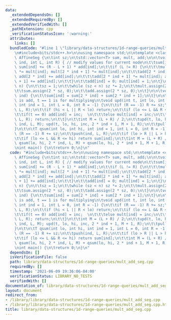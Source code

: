 ```yaml
---
data:
  _extendedDependsOn: []
  _extendedRequiredBy: []
  _extendedVerifiedWith: []
  _pathExtension: cpp
  _verificationStatusIcon: ':warning:'
  attributes:
    links: []
  bundledCode: "#line 1 \"library/data-structures/1d-range-queries/mult_add_seg.cpp\"\
    \n#include<bits/stdc++.h>\n\nusing namespace std;\n\ntemplate <class T> struct\
    \ AffineSeg {\n\tint sz;\n\tstd::vector<T> sum, mult, add;\n\n\tvoid push(int\
    \ ind, int L, int R) { // modify values for current node\n\t\tsum[ind] *= mult[ind];\
    \ sum[ind] += (R - L + 1) * add[ind];\n\t\tif (L != R) {\n\t\t\tmult[2 * ind]\
    \ *= mult[ind]; mult[2 * ind + 1] *= mult[ind];\n\t\t\tadd[2 * ind] *= mult[ind];\
    \ add[2 * ind] += add[ind];\n\t\t\tadd[2 * ind + 1] *= mult[ind]; add[2 * ind\
    \ + 1] += add[ind];\n\t\t}\n\t\tadd[ind] = 0; mult[ind] = 1;\n\t}\n\n\tvoid init(int\
    \ n) {\n\t\tsz = 1;\n\t\twhile (sz < n) sz *= 2;\n\t\tmult.assign(2 * sz, 1);\n\
    \t\tsum.assign(2 * sz, 0);\n\t\tadd.assign(2 * sz, 0);\n\t}\n\n\tvoid pull(int\
    \ ind) {\n\t\tsum[ind] = sum[2 * ind] + sum[2 * ind + 1];\n\t}\n\n\t// t == 0\
    \ is add, t == 1 is for multiplying\n\tvoid upd(int t, int lo, int hi, T inc,\
    \ int ind = 1, int L = 0, int R = -1) {\n\t\tif (R == -1) R += sz;\n\t\tpush(ind,\
    \ L, R);\n\t\tif (hi < L || R < lo) return;\n\t\tif (lo <= L && R <= hi) {\n\t\
    \t\tif(t == 0) add[ind] = inc;  \n\t\t\telse mult[ind] = inc;\n\t\t\tpush(ind,\
    \ L, R); return;\n\t\t}\n\t\tint M = (L + R) / 2;\n\t\tupd(t, lo, hi, inc, 2 *\
    \ ind, L, M); upd(t, lo, hi, inc, 2 * ind + 1, M + 1, R);\n\t\tpull(ind);\n\t\
    }\n\t\n\tT qsum(int lo, int hi, int ind = 1, int L = 0, int R = -1) {\n\t\tif\
    \ (R == -1) R += sz;\n\t\tpush(ind, L, R);\n\t\tif (lo > R || L > hi) return 0;\n\
    \t\tif (lo <= L && R <= hi) return sum[ind];\n\t\tint M = (L + R) / 2;\n\t\treturn\
    \ qsum(lo, hi, 2 * ind, L, M) + qsum(lo, hi, 2 * ind + 1, M + 1, R);\n\t}\n};\n\
    \nint main() {\n\treturn 0;\n}\n"
  code: "#include<bits/stdc++.h>\n\nusing namespace std;\n\ntemplate <class T> struct\
    \ AffineSeg {\n\tint sz;\n\tstd::vector<T> sum, mult, add;\n\n\tvoid push(int\
    \ ind, int L, int R) { // modify values for current node\n\t\tsum[ind] *= mult[ind];\
    \ sum[ind] += (R - L + 1) * add[ind];\n\t\tif (L != R) {\n\t\t\tmult[2 * ind]\
    \ *= mult[ind]; mult[2 * ind + 1] *= mult[ind];\n\t\t\tadd[2 * ind] *= mult[ind];\
    \ add[2 * ind] += add[ind];\n\t\t\tadd[2 * ind + 1] *= mult[ind]; add[2 * ind\
    \ + 1] += add[ind];\n\t\t}\n\t\tadd[ind] = 0; mult[ind] = 1;\n\t}\n\n\tvoid init(int\
    \ n) {\n\t\tsz = 1;\n\t\twhile (sz < n) sz *= 2;\n\t\tmult.assign(2 * sz, 1);\n\
    \t\tsum.assign(2 * sz, 0);\n\t\tadd.assign(2 * sz, 0);\n\t}\n\n\tvoid pull(int\
    \ ind) {\n\t\tsum[ind] = sum[2 * ind] + sum[2 * ind + 1];\n\t}\n\n\t// t == 0\
    \ is add, t == 1 is for multiplying\n\tvoid upd(int t, int lo, int hi, T inc,\
    \ int ind = 1, int L = 0, int R = -1) {\n\t\tif (R == -1) R += sz;\n\t\tpush(ind,\
    \ L, R);\n\t\tif (hi < L || R < lo) return;\n\t\tif (lo <= L && R <= hi) {\n\t\
    \t\tif(t == 0) add[ind] = inc;  \n\t\t\telse mult[ind] = inc;\n\t\t\tpush(ind,\
    \ L, R); return;\n\t\t}\n\t\tint M = (L + R) / 2;\n\t\tupd(t, lo, hi, inc, 2 *\
    \ ind, L, M); upd(t, lo, hi, inc, 2 * ind + 1, M + 1, R);\n\t\tpull(ind);\n\t\
    }\n\t\n\tT qsum(int lo, int hi, int ind = 1, int L = 0, int R = -1) {\n\t\tif\
    \ (R == -1) R += sz;\n\t\tpush(ind, L, R);\n\t\tif (lo > R || L > hi) return 0;\n\
    \t\tif (lo <= L && R <= hi) return sum[ind];\n\t\tint M = (L + R) / 2;\n\t\treturn\
    \ qsum(lo, hi, 2 * ind, L, M) + qsum(lo, hi, 2 * ind + 1, M + 1, R);\n\t}\n};\n\
    \nint main() {\n\treturn 0;\n}\n"
  dependsOn: []
  isVerificationFile: false
  path: library/data-structures/1d-range-queries/mult_add_seg.cpp
  requiredBy: []
  timestamp: '2021-06-09 19:36:06-04:00'
  verificationStatus: LIBRARY_NO_TESTS
  verifiedWith: []
documentation_of: library/data-structures/1d-range-queries/mult_add_seg.cpp
layout: document
redirect_from:
- /library/library/data-structures/1d-range-queries/mult_add_seg.cpp
- /library/library/data-structures/1d-range-queries/mult_add_seg.cpp.html
title: library/data-structures/1d-range-queries/mult_add_seg.cpp
---
```

